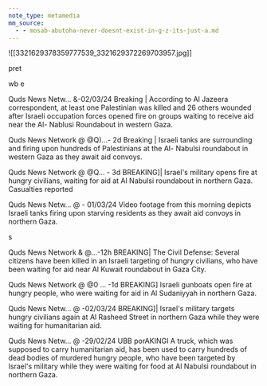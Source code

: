```yaml
---
note_type: metamedia
mm_source:
  - - mosab-abutoha-never-doesnt-exist-in-g-z-its-just-a.md
---
```


![[3321629378359777539_3321629372269703957.jpg]]

pret

wb
e

Quds News Netw... &-02/03/24
Breaking | According to Al Jazeera
correspondent, at least one
Palestinian was killed and 26 others
wounded after Israeli occupation
forces opened fire on groups
waiting to receive aid near the Al-
Nablusi Roundabout in western
Gaza.

Quds News Network @ @Q)...- 2d
Breaking | Israeli tanks are
surrounding and firing upon
hundreds of Palestinians at the Al-
Nabulsi roundabout in western Gaza
as they await aid convoys.

Quds News Network @ @Q... - 3d
BREAKING]| Israel's military opens
fire at hungry civilians, waiting for
aid at Al Nabulsi roundabout in
northern Gaza. Casualties reported

Quds News Netw... @ - 01/03/24
Video footage from this morning
depicts Israeli tanks firing upon
starving residents as they await aid
convoys in northern Gaza.

s

Quds News Network & @...-12h
BREAKING| The Civil Defense:
Several citizens have been killed in
an Israeli targeting of hungry
civilians, who have been waiting for
aid near Al Kuwait roundabout in
Gaza City.

Quds News Network @ @0 ... -1d
BREAKING] Israeli gunboats open
fire at hungry people, who were
waiting for aid in Al Sudaniyyah in
northern Gaza.

Quds News Netw... @ -02/03/24
BREAKING]| Israel's military targets
hungry civilians again at Al Rasheed
Street in northern Gaza while they
were waiting for humanitarian aid.

Quds News Netw... @ -29/02/24
UBB porAKINGI A truck, which was
supposed to carry humanitarian aid,
has been used to carry hundreds of
dead bodies of murdered hungry
people, who have been targeted by
Israel's military while they were
waiting for food at Al Nabulsi
roundabout in northern Gaza.

